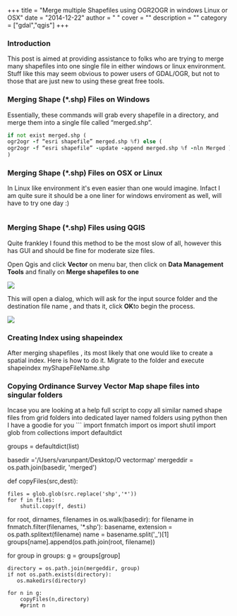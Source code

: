 
+++
title = "Merge multiple Shapefiles using OGR2OGR in windows Linux or OSX"
date = "2014-12-22"
author = " "
cover = ""
description = ""
category = ["gdal","qgis"]
+++

### Introduction

 This post is aimed at providing assistance to folks who are trying to merge many shapefiles into one single file in either windows or linux environment. Stuff like this may seem obvious to power users of GDAL/OGR, but not to those that are just new to using these great free tools.

 ### Merging Shape (*.shp) Files on Windows

 Essentially, these commands will grab every shapefile in a directory, and merge them into a single file called “merged.shp”.

 ```for %f in (*.shp) do (
if not exist merged.shp (
ogr2ogr -f “esri shapefile” merged.shp %f) else (
ogr2ogr -f “esri shapefile” -update -append merged.shp %f -nln Merged )
)

```
### Merging Shape (*.shp) Files on OSX or Linux

 In Linux like environment it's even easier than one would imagine. Infact I am quite sure it should be a one liner for windows enviroment as well, will have to try one day :)

 ```for f in *.shp; do ogr2ogr -update -append merged.shp $f -f "ESRI Shapefile"; done;

```
### Merging Shape (*.shp) Files using QGIS

 Quite frankley I found this method to be the most slow of all, however this has GUI and should be fine for moderate size files.

 Open Qgis and click **Vector** on menu bar, then click on **Data Management Tools** and finally on **Merge shapefiles to one**

 ![](http://www.varunpant.com/static/resources/QgisMerge.png)

 This will open a dialog, which will ask for the input source folder and the destination file name , and thats it, click **OK**to begin the process.

 ![](http://www.varunpant.com/static/resources/qgismergeD.png)

 ### Creating Index using shapeindex

  After merging shapefiles , its most likely that one would like to create a spatial index. Here is how to do it. Migrate to the folder and execute shapeindex myShapeFileName.shp 

 ### Copying Ordinance Survey Vector Map shape files into singular folders

 Incase you are looking at a help full script to copy all similar named shape files from grid folders into dedicated layer named folders using python then I have a goodie for you ```
import fnmatch
import os
import shutil
import glob
from collections import defaultdict

groups = defaultdict(list)

basedir ='/Users/varunpant/Desktop/O vectormap'
mergeddir = os.path.join(basedir, 'merged')

def copyFiles(src,desti):

    files = glob.glob(src.replace('shp','*'))
    for f in files:
        shutil.copy(f, desti)


for root, dirnames, filenames in os.walk(basedir):
  for filename in fnmatch.filter(filenames, '*.shp'):
      basename, extension = os.path.splitext(filename)
      name = basename.split('\_')[1]
      groups[name].append(os.path.join(root, filename))

for group in groups:
    g = groups[group]

    directory = os.path.join(mergeddir, group)
    if not os.path.exists(directory):
       os.makedirs(directory)

    for n in g:
        copyFiles(n,directory)
        #print n


```
 

 

